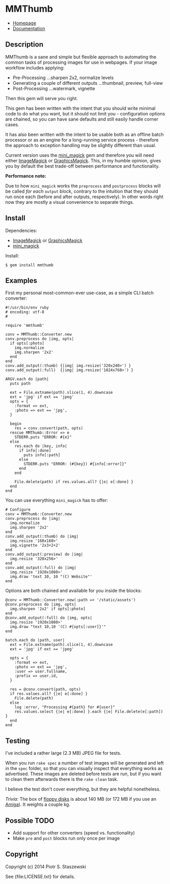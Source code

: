 # MMThumb

* [Homepage](https://github.com/drbig/)
* [Documentation](http://rubydoc.info/gems/mmthumb/frames)

## Description

MMThumb is a sane and simple but flexible approach to automating the common 
tasks of
processing images for use in webpages. If your image workflow includes applying:

  * Pre-Processing
    ...sharpen 2x2, normalize levels
  * Generating a couple of different outputs
    ...thumbnail, preview, full-view
  * Post-Processing
    ...watermark, vignette

Then this gem will serve you right.

This gem has been written with the intent that you should write minimal code
to do what you want, but it should not limit you - configuration options are
chained, so you can have sane defaults and still easily handle corner cases.

It has also been written with the intent to be usable both as an offline batch
processor or as an engine for a long-running service process - therefore the
approach to exception handling may be slightly different than usual.

Current version uses the [mini_magick](http://rubygems.org/gems/mini_magick) 
gem and therefore you will need either [ImageMagick](http://www.imagemagick.org/) 
or [GraphicsMagick](www.graphicsmagick.org). This, in my humble opinion, gives you
by default the best trade-off between performance and functionality.

**Performance note:**

Due to how `mini_magick` works the `preprocess` and `postprocess` blocks will be
called *for each* `output` block, contrary to the intuition that they should run
once each (before and after outputs, respectively). In other words right now they
are mostly a visual convenience to separate things.

## Install

Dependencies:

  * [ImageMagick](http://www.imagemagick.org/) or [GraphicsMagick](www.graphicsmagick.org)
  * [mini_magick](http://rubygems.org/gems/mini_magick)

Install:

    $ gem install mmthumb

## Examples

First my personal most-common-ever use-case, as a simple CLI batch converter:

    #!/usr/bin/env ruby
    # encoding: utf-8
    #
    
    require 'mmthumb'
    
    conv = MMThumb::Converter.new
    conv.preprocess do |img, opts|
      if opts[:photo]
        img.normalize
        img.sharpen '2x2'
      end
    end
    conv.add_output(:thumb) {|img| img.resize('320x240>') }
    conv.add_output(:full)  {|img| img.resize('1024x768>') }
    
    ARGV.each do |path|
      puts path
    
      ext = File.extname(path).slice(1, 4).downcase
      ext = 'jpg' if ext == 'jpeg'
      opts = {
        :format => ext,
        :photo => ext == 'jpg',
      }
    
      begin
        res = conv.convert(path, opts)
      rescue MMThumb::Error => e
        STDERR.puts "ERROR: #{e}"
      else
        res.each do |key, info|
          if info[:done]
            puts info[:path]
          else
            STDERR.puts "ERROR: (#{key}) #{info[:error]}"
          end
        end
    
        File.delete(path) if res.values.all? {|e| e[:done] }
      end
    end

You can use everything `mini_magick` has to offer:

    # Configure
    conv = MMThumb::Converter.new
    conv.preprocess do |img|
      img.normalize
      img.sharpen '2x2'
    end
    conv.add_output(:thumb) do |img|
      img.resize '160x160>'
      img.vignette '2x3+2+2'
    end
    conv.add_output(:preview) do |img|
      img.resize '320x256>'
    end
    conv.add_output(:full) do |img|
      img.resize '1920x1080>'
      img.draw 'text 10, 10 "(C) Website"'
    end

Options are both chained and available for you inside the blocks:

    @conv = MMThumb::Converter.new(:path => '/static/assets')
    @conv.preprocess do |img, opts|
      img.sharpen '2x2' if opts[:photo]
    end
    @conv.add_output(:full) do |img, opts|
      img.resize '1920x1080>'
      img.draw "text 10,10 '(C) #{opts[:user]}'"
    end
    
    batch.each do |path, user|
      ext = File.extname(path).slice(1, 4).downcase
      ext = 'jpg' if ext == 'jpeg'
    
      opts = {
        :format => ext,
        :photo => ext == 'jpg',
        :user => user.fullname,
        :prefix => user.id,
      }
    
      res = @conv.convert(path, opts)
      if res.values.all? {|e| e[:done] }
        File.delete(path)
      else
        log :error, "Processing #{path} for #{user}"
        res.values.select {|e| e[:done] }.each {|e| File.delete(e[:path]) }
      end
    end

## Testing

I've included a rather large (2.3 MB) JPEG file for tests.

When you run `rake spec` a number of test images will be generated and left
in the `spec` folder, so that you can visually inspect that everything works
as advertised. These images are deleted before tests are run, but if you want
to clean them afterwards there is the `rake clean` task.

I believe the test don't cover everything, but they are helpful nonetheless.

*Trivia:* The box of [floppy disks](http://en.wikipedia.org/wiki/Floppy_disk) is about 
140 MB (or 172 MB if you use an [Amiga](http://en.wikipedia.org/wiki/Amiga_1200)). 
It weights a couple kg.

## Possible TODO

  * Add support for other converters (speed vs. functionality)
  * Make `pre` and `post` blocks run only once per image

## Copyright

Copyright (c) 2014 Piotr S. Staszewski

See {file:LICENSE.txt} for details.
